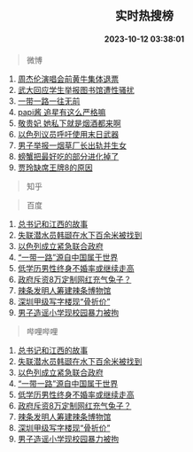 <div align="center"><h2>实时热搜榜</h2><h4>2023-10-12 03:38:01</h4></div>

> 微博  

1. [周杰伦演唱会前黄牛集体退票](https://s.weibo.com/weibo?q=%23%E5%91%A8%E6%9D%B0%E4%BC%A6%E6%BC%94%E5%94%B1%E4%BC%9A%E5%89%8D%E9%BB%84%E7%89%9B%E9%9B%86%E4%BD%93%E9%80%80%E7%A5%A8%23&t=31&band_rank=1&Refer=top)<br />
2. [武大回应学生举报图书馆遭性骚扰](https://s.weibo.com/weibo?q=%23%E6%AD%A6%E5%A4%A7%E5%9B%9E%E5%BA%94%E5%AD%A6%E7%94%9F%E4%B8%BE%E6%8A%A5%E5%9B%BE%E4%B9%A6%E9%A6%86%E9%81%AD%E6%80%A7%E9%AA%9A%E6%89%B0%23&t=31&band_rank=2&Refer=top)<br />
3. [一带一路一往无前](https://s.weibo.com/weibo?q=%23%E4%B8%80%E5%B8%A6%E4%B8%80%E8%B7%AF%E4%B8%80%E5%BE%80%E6%97%A0%E5%89%8D%23&t=31&band_rank=3&Refer=top)<br />
4. [papi酱 追星有这么严格嘛](https://s.weibo.com/weibo?q=papi%E9%85%B1%20%E8%BF%BD%E6%98%9F%E6%9C%89%E8%BF%99%E4%B9%88%E4%B8%A5%E6%A0%BC%E5%98%9B&t=31&band_rank=4&Refer=top)<br />
5. [敬贵妃 她私下就是烟酒都来啊](https://s.weibo.com/weibo?q=%E6%95%AC%E8%B4%B5%E5%A6%83%20%E5%A5%B9%E7%A7%81%E4%B8%8B%E5%B0%B1%E6%98%AF%E7%83%9F%E9%85%92%E9%83%BD%E6%9D%A5%E5%95%8A&t=31&band_rank=5&Refer=top)<br />
6. [以色列议员呼吁使用末日武器](https://s.weibo.com/weibo?q=%23%E4%BB%A5%E8%89%B2%E5%88%97%E8%AE%AE%E5%91%98%E5%91%BC%E5%90%81%E4%BD%BF%E7%94%A8%E6%9C%AB%E6%97%A5%E6%AD%A6%E5%99%A8%23&t=31&band_rank=6&Refer=top)<br />
7. [男子举报一烟草厂长出轨并生女](https://s.weibo.com/weibo?q=%23%E7%94%B7%E5%AD%90%E4%B8%BE%E6%8A%A5%E4%B8%80%E7%83%9F%E8%8D%89%E5%8E%82%E9%95%BF%E5%87%BA%E8%BD%A8%E5%B9%B6%E7%94%9F%E5%A5%B3%23&t=31&band_rank=7&Refer=top)<br />
8. [螃蟹把最好吃的部分进化掉了](https://s.weibo.com/weibo?q=%E8%9E%83%E8%9F%B9%E6%8A%8A%E6%9C%80%E5%A5%BD%E5%90%83%E7%9A%84%E9%83%A8%E5%88%86%E8%BF%9B%E5%8C%96%E6%8E%89%E4%BA%86&t=31&band_rank=8&Refer=top)<br />
9. [贾玲缺席王牌8的原因](https://s.weibo.com/weibo?q=%23%E8%B4%BE%E7%8E%B2%E7%BC%BA%E5%B8%AD%E7%8E%8B%E7%89%8C8%E7%9A%84%E5%8E%9F%E5%9B%A0%23&t=31&band_rank=9&Refer=top)<br />

> 知乎  


> 百度  

1. [总书记和江西的故事](https://www.baidu.com/s?wd=%E6%80%BB%E4%B9%A6%E8%AE%B0%E5%92%8C%E6%B1%9F%E8%A5%BF%E7%9A%84%E6%95%85%E4%BA%8B&sa=fyb_news&rsv_dl=fyb_news)<br />
2. [失联潜水员韩颋在水下百余米被找到](https://www.baidu.com/s?wd=%E5%A4%B1%E8%81%94%E6%BD%9C%E6%B0%B4%E5%91%98%E9%9F%A9%E9%A2%8B%E5%9C%A8%E6%B0%B4%E4%B8%8B%E7%99%BE%E4%BD%99%E7%B1%B3%E8%A2%AB%E6%89%BE%E5%88%B0&sa=fyb_news&rsv_dl=fyb_news)<br />
3. [以色列成立紧急联合政府](https://www.baidu.com/s?wd=%E4%BB%A5%E8%89%B2%E5%88%97%E6%88%90%E7%AB%8B%E7%B4%A7%E6%80%A5%E8%81%94%E5%90%88%E6%94%BF%E5%BA%9C&sa=fyb_news&rsv_dl=fyb_news)<br />
4. [“一带一路”源自中国属于世界](https://www.baidu.com/s?wd=%E2%80%9C%E4%B8%80%E5%B8%A6%E4%B8%80%E8%B7%AF%E2%80%9D%E6%BA%90%E8%87%AA%E4%B8%AD%E5%9B%BD%E5%B1%9E%E4%BA%8E%E4%B8%96%E7%95%8C&sa=fyb_news&rsv_dl=fyb_news)<br />
5. [低学历男性终身不婚率或继续走高](https://www.baidu.com/s?wd=%E4%BD%8E%E5%AD%A6%E5%8E%86%E7%94%B7%E6%80%A7%E7%BB%88%E8%BA%AB%E4%B8%8D%E5%A9%9A%E7%8E%87%E6%88%96%E7%BB%A7%E7%BB%AD%E8%B5%B0%E9%AB%98&sa=fyb_news&rsv_dl=fyb_news)<br />
6. [政府斥资8万定制网红充气兔子？](https://www.baidu.com/s?wd=%E6%94%BF%E5%BA%9C%E6%96%A5%E8%B5%848%E4%B8%87%E5%AE%9A%E5%88%B6%E7%BD%91%E7%BA%A2%E5%85%85%E6%B0%94%E5%85%94%E5%AD%90%EF%BC%9F&sa=fyb_news&rsv_dl=fyb_news)<br />
7. [辣条发明人筹建辣条博物馆](https://www.baidu.com/s?wd=%E8%BE%A3%E6%9D%A1%E5%8F%91%E6%98%8E%E4%BA%BA%E7%AD%B9%E5%BB%BA%E8%BE%A3%E6%9D%A1%E5%8D%9A%E7%89%A9%E9%A6%86&sa=fyb_news&rsv_dl=fyb_news)<br />
8. [深圳甲级写字楼现“骨折价”](https://www.baidu.com/s?wd=%E6%B7%B1%E5%9C%B3%E7%94%B2%E7%BA%A7%E5%86%99%E5%AD%97%E6%A5%BC%E7%8E%B0%E2%80%9C%E9%AA%A8%E6%8A%98%E4%BB%B7%E2%80%9D&sa=fyb_news&rsv_dl=fyb_news)<br />
9. [男子造谣小学现校园暴力被拘](https://www.baidu.com/s?wd=%E7%94%B7%E5%AD%90%E9%80%A0%E8%B0%A3%E5%B0%8F%E5%AD%A6%E7%8E%B0%E6%A0%A1%E5%9B%AD%E6%9A%B4%E5%8A%9B%E8%A2%AB%E6%8B%98&sa=fyb_news&rsv_dl=fyb_news)<br />

> 哔哩哔哩  

1. [总书记和江西的故事](https://www.baidu.com/s?wd=%E6%80%BB%E4%B9%A6%E8%AE%B0%E5%92%8C%E6%B1%9F%E8%A5%BF%E7%9A%84%E6%95%85%E4%BA%8B&sa=fyb_news&rsv_dl=fyb_news)<br />
2. [失联潜水员韩颋在水下百余米被找到](https://www.baidu.com/s?wd=%E5%A4%B1%E8%81%94%E6%BD%9C%E6%B0%B4%E5%91%98%E9%9F%A9%E9%A2%8B%E5%9C%A8%E6%B0%B4%E4%B8%8B%E7%99%BE%E4%BD%99%E7%B1%B3%E8%A2%AB%E6%89%BE%E5%88%B0&sa=fyb_news&rsv_dl=fyb_news)<br />
3. [以色列成立紧急联合政府](https://www.baidu.com/s?wd=%E4%BB%A5%E8%89%B2%E5%88%97%E6%88%90%E7%AB%8B%E7%B4%A7%E6%80%A5%E8%81%94%E5%90%88%E6%94%BF%E5%BA%9C&sa=fyb_news&rsv_dl=fyb_news)<br />
4. [“一带一路”源自中国属于世界](https://www.baidu.com/s?wd=%E2%80%9C%E4%B8%80%E5%B8%A6%E4%B8%80%E8%B7%AF%E2%80%9D%E6%BA%90%E8%87%AA%E4%B8%AD%E5%9B%BD%E5%B1%9E%E4%BA%8E%E4%B8%96%E7%95%8C&sa=fyb_news&rsv_dl=fyb_news)<br />
5. [低学历男性终身不婚率或继续走高](https://www.baidu.com/s?wd=%E4%BD%8E%E5%AD%A6%E5%8E%86%E7%94%B7%E6%80%A7%E7%BB%88%E8%BA%AB%E4%B8%8D%E5%A9%9A%E7%8E%87%E6%88%96%E7%BB%A7%E7%BB%AD%E8%B5%B0%E9%AB%98&sa=fyb_news&rsv_dl=fyb_news)<br />
6. [政府斥资8万定制网红充气兔子？](https://www.baidu.com/s?wd=%E6%94%BF%E5%BA%9C%E6%96%A5%E8%B5%848%E4%B8%87%E5%AE%9A%E5%88%B6%E7%BD%91%E7%BA%A2%E5%85%85%E6%B0%94%E5%85%94%E5%AD%90%EF%BC%9F&sa=fyb_news&rsv_dl=fyb_news)<br />
7. [辣条发明人筹建辣条博物馆](https://www.baidu.com/s?wd=%E8%BE%A3%E6%9D%A1%E5%8F%91%E6%98%8E%E4%BA%BA%E7%AD%B9%E5%BB%BA%E8%BE%A3%E6%9D%A1%E5%8D%9A%E7%89%A9%E9%A6%86&sa=fyb_news&rsv_dl=fyb_news)<br />
8. [深圳甲级写字楼现“骨折价”](https://www.baidu.com/s?wd=%E6%B7%B1%E5%9C%B3%E7%94%B2%E7%BA%A7%E5%86%99%E5%AD%97%E6%A5%BC%E7%8E%B0%E2%80%9C%E9%AA%A8%E6%8A%98%E4%BB%B7%E2%80%9D&sa=fyb_news&rsv_dl=fyb_news)<br />
9. [男子造谣小学现校园暴力被拘](https://www.baidu.com/s?wd=%E7%94%B7%E5%AD%90%E9%80%A0%E8%B0%A3%E5%B0%8F%E5%AD%A6%E7%8E%B0%E6%A0%A1%E5%9B%AD%E6%9A%B4%E5%8A%9B%E8%A2%AB%E6%8B%98&sa=fyb_news&rsv_dl=fyb_news)<br />
